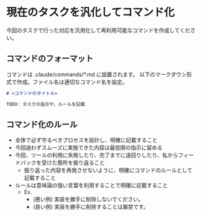 # 現在のタスクを汎化してコマンド化

今回のタスクで行った対応を汎用化して再利用可能なコマンドを作成してください。

## コマンドのフォーマット

コマンドは .claude/commands/\*.md に設置されます。
以下のマークダウン形式で作成。ファイル名は適切なコマンド名を設定。

```markdown
# <コマンドのタイトル>

TODO: タスクの指示や、ルールを記載
```

## コマンド化のルール

- 全体で必ず守るべきプロセスを設計し、明確に記載すること
- 今回迷わずスムーズに実施できた内容は最低限の指示に留める
- 今回、ツールの利用に失敗したり、完了までに遠回りしたり、私からフィードバックを受けた箇所を振り返ること
  - 振り返った内容を再発させないように、明確にコマンドのルールとして記載すること
- ルールは意味論の強い言葉を利用することで明確に記載すること
  - Ex.
    - (悪い例) 実装を勝手に削除しないでください。
    - (良い例) 実装を勝手に削除することは厳禁です。
